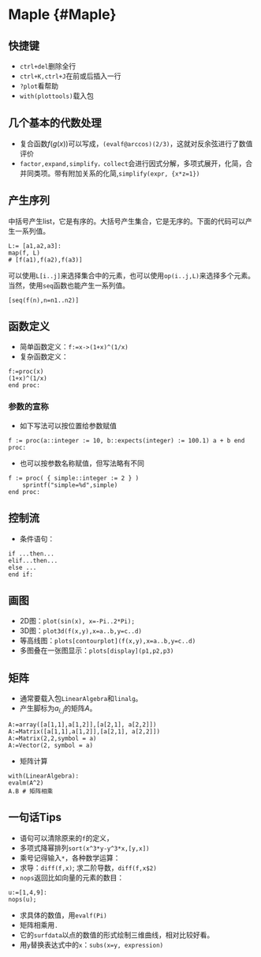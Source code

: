 


# Maple {#Maple}

## 快捷键

- `ctrl+del`删除全行
- `ctrl+K,ctrl+J`在前或后插入一行
- `?plot`看帮助
- `with(plottools)`载入包

## 几个基本的代数处理

<!-- 通常`simplify,combine,expand,convert`进行化简 -->
- 复合函数$f(g(x))$可以写成，`(evalf@arccos)(2/3)`，这就对反余弦进行了数值评价
- `factor,expand,simplify，collect`会进行因式分解，多项式展开，化简，合并同类项。带有附加关系的化简,`simplify(expr, {x*z=1})`

## 产生序列

中括号产生list，它是有序的。大括号产生集合，它是无序的。下面的代码可以产生一系列值。
```
L:= [a1,a2,a3]:
map(f, L)
# [f(a1),f(a2),f(a3)]
```
可以使用`L[i..j]`来选择集合中的元素，也可以使用`op(i..j,L)`来选择多个元素。当然，使用`seq`函数也能产生一系列值。
```
[seq(f(n),n=n1..n2)]
```
## 函数定义

- 简单函数定义：`f:=x->(1+x)^(1/x)`
- 复杂函数定义：
```
f:=proc(x)
(1+x)^(1/x)
end proc:
```

### 参数的宣称

- 如下写法可以按位置给参数赋值
```
f := proc(a::integer := 10, b::expects(integer) := 100.1) a + b end proc:
```

- 也可以按参数名称赋值，但写法略有不同
```
f := proc( { simple::integer := 2 } )
    sprintf("simple=%d",simple)
end proc:
```

## 控制流

- 条件语句：
```
if ...then...
elif...then...
else ... 
end if:
```

## 画图

- 2D图：`plot(sin(x), x=-Pi..2*Pi);`
- 3D图：`plot3d(f(x,y),x=a..b,y=c..d)`
- 等高线图：`plots[contourplot](f(x,y),x=a..b,y=c..d)`
- 多图叠在一张图显示：`plots[display](p1,p2,p3)`

## 矩阵

- 通常要载入包`LinearAlgebra`和`linalg`。
- 产生脚标为$a_{i,j}$的矩阵$A$。
```
A:=array([a[1,1],a[1,2]],[a[2,1], a[2,2]])
A:=Matrix([a[1,1],a[1,2]],[a[2,1], a[2,2]])
A:=Matrix(2,2,symbol = a)
A:=Vector(2, symbol = a)
```

- 矩阵计算
```
with(LinearAlgebra):
evalm(A^2)
A.B # 矩阵相乘
```


## 一句话Tips

- 语句可以清除原来的`f`的定义，
- 多项式降幂排列`sort(x^3*y-y^3*x,[y,x])`
- 乘号记得输入`*`，各种数学运算：
- 求导：`diff(f,x)`; 求二阶导数，`diff(f,x$2)`
- `nops`返回比如向量的元素的数目：
```
u:=[1,4,9]:
nops(u);
```
- 求具体的数值，用`evalf(Pi)`
- 矩阵相乘用`.`
- 它的`surfdata`以点的数值的形式绘制三维曲线，相对比较好看。
- 用`y`替换表达式中的`x`：`subs(x=y, expression)`
